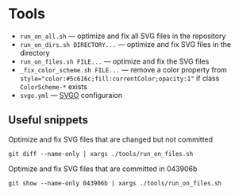 # Tools

* `run_on_all.sh` — optimize and fix all SVG files in the repository
* `run_on_dirs.sh DIRECTORY...` — optimize and fix SVG files in the directory
* `run_on_files.sh FILE...` — optimize and fix the SVG files
* `_fix_color_scheme.sh FILE...` — remove a color property from `style="color:#5c616c;fill:currentColor;opacity:1"` if class `ColorScheme-*` exists
* `svgo.yml` — [SVGO](https://github.com/svg/svgo) configuraion


## Useful snippets

Optimize and fix SVG files that are changed but not committed

```
git diff --name-only | xargs ./tools/run_on_files.sh
```

Optimize and fix SVG files that are committed in 043906b

```
git show --name-only 043906b | xargs ./tools/run_on_files.sh
```
